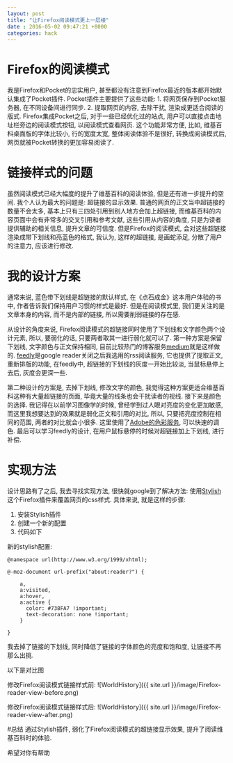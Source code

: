 ```yaml
---
layout: post
title: "让Firefox阅读模式更上一层楼"
date : 2016-05-02 09:47:21 +8000
categories: hack
---
```



# Firefox的阅读模式

我是Firefox和Pocket的忠实用户, 甚至都没有注意到Firefox最近的版本都开始默认集成了Pocket插件. Pocket插件主要提供了这些功能: 1. 将网页保存到Pocket服务器, 在不同设备间进行同步. 2. 提取网页的内容, 去除干扰, 渲染成更适合阅读的版式. Firefox集成Pocket之后, 对于一些已经优化过的站点, 用户可以直接点击地址栏旁边的阅读模式按钮, 以阅读模式查看网页. 这个功能非常方便, 比如, 维基百科桌面版的字体比较小, 行的宽度太宽, 整体阅读体验不是很好, 转换成阅读模式后, 网页就被Pocket转换的更加容易阅读了.

# 链接样式的问题

虽然阅读模式已经大幅度的提升了维基百科的阅读体验, 但是还有进一步提升的空间. 我个人认为最大的问题是: 超链接的显示效果. 普通的网页的正文当中超链接的数量不会太多, 基本上只有三四处引用到别人地方会加上超链接, 而维基百科的内容页面中会有非常多的交叉引用和参考文献, 这些引用从内容的角度, 只是为读者提供辅助的相关信息, 提升文章的可信度. 但是Firefox的阅读模式, 会对这些超链接渲染成带下划线和亮蓝色的格式, 我认为, 这样的超链接, 是画蛇添足, 分散了用户的注意力, 应该进行修改.

# 我的设计方案

通常来说, 蓝色带下划线是超链接的默认样式, 在《点石成金》这本用户体验的书中, 作者告诉我们保持用户习惯的样式是最好. 但是在阅读模式里, 我们更关注的是文章本身的内容, 而不是内部的链接, 所以需要削弱链接的存在感.

从设计的角度来说, Firefox阅读模式的超链接同时使用了下划线和文字颜色两个设计元素, 所以, 要弱化的话, 只要两者取其一进行弱化就可以了. 第一种方案是保留下划线, 文字颜色与正文保持相同, 目前比较热门的博客服务[medium](https://www.medium.com)就是这样做的. [feedly](https://www.feedly.com)是google reader关闭之后我选用的rss阅读服务, 它也提供了提取正文, 重新排版的功能, 在feedly中, 超链接的下划线的灰度一开始比较淡, 当鼠标悬停上去后, 灰度会更深一些.

第二种设计的方案是, 去掉下划线, 修改文字的颜色, 我觉得这种方案更适合维基百科这种有大量超链接的页面, 毕竟大量的线条也会干扰读者的视线. 接下来是颜色的选择. 我记得在以前学习图像学的时候, 曾经学到过人眼对亮度的变化更加敏感, 而这里我想要达到的效果就是弱化正文和引用的对比, 所以, 只要把亮度控制在相同的范围, 两者的对比就会小很多. 这里使用了[Adobe的色彩服务](https://color.adobe.com/), 可以快速的调色. 最后可以学习feedly的设计, 在用户鼠标悬停的时候对超链接加上下划线, 进行补偿.

# 实现方法

设计思路有了之后, 我去寻找实现方法, 很快就google到了解决方法: 使用[Stylish](https://addons.mozilla.org/en-us/firefox/addon/stylish/)这个Firefox插件来覆盖网页的css样式. 具体来说, 就是这样的步骤:

1. 安装Stylish插件
2. 创建一个新的配置
3. 代码如下

新的stylish配置:

    @namespace url(http://www.w3.org/1999/xhtml);

    @-moz-document url-prefix("about:reader?") {

        a,
        a:visited,
        a:hover,
        a:active {
          color: #738FA7 !important;
          text-decoration: none !important;
        }

    }


我去掉了链接的下划线, 同时降低了链接的字体颜色的亮度和饱和度, 让链接不再那么出挑.

以下是对比图

修改Firefox阅读模式链接样式前:
![WorldHistory]({{ site.url }}/image/Firefox-reader-view-before.png)

修改Firefox阅读模式链接样式后:
![WorldHistory]({{ site.url }}/image/Firefox-reader-view-after.png)

#总结
通过Stylish插件, 弱化了Firefox阅读模式的超链接显示效果, 提升了阅读维基百科时的体验.

希望对你有帮助



